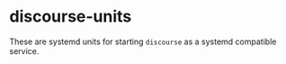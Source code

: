 discourse-units
===============

These are systemd units for starting `discourse` as a systemd compatible service.
